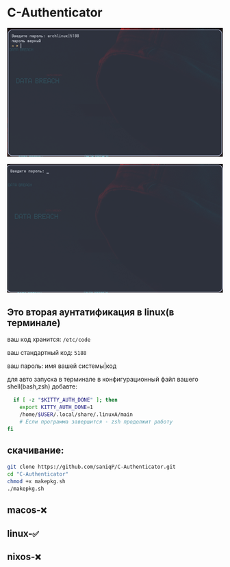 # C-Authenticator

![пароль не введён](password1.png)

![пароль введён](password2.png)

## Это вторая аунтатификация в linux(в терминале)

ваш код хранится: ``/etc/code``

ваш стандартный код: `5188`

ваш пароль: имя вашей системы|код

для авто запуска в терминале в конфигурационный файл вашего shell(bash,zsh) добавте:

```zsh
  if [ -z "$KITTY_AUTH_DONE" ]; then
    export KITTY_AUTH_DONE=1
    /home/$USER/.local/share/.linuxA/main
    # Если программа завершится - zsh продолжит работу
fi
```

## скачивание:
```zsh
git clone https://github.com/saniqP/C-Authenticator.git
cd "C-Authenticator"
chmod +x makepkg.sh
./makepkg.sh
```

## macos-`❌`
## linux-`✅` 
## nixos-`❌` 
